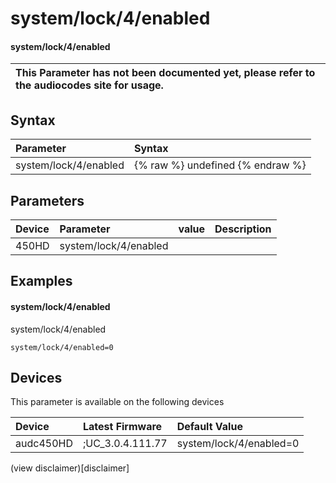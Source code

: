 ﻿---
description: system/lock/4/enabled
search: false
---

# system/lock/4/enabled

#### system/lock/4/enabled


| This Parameter has not been documented yet, please refer to the audiocodes site for usage.  |
| :--- |

## Syntax
| Parameter | Syntax |
| :--- | :--- |
|system/lock/4/enabled | {% raw %} undefined {% endraw %} |

## Parameters
|Device|Parameter|value|Description|
|:---|:---|:---|:---|
| 450HD | system/lock/4/enabled |  |  |

## Examples
#### system/lock/4/enabled

system/lock/4/enabled

```
system/lock/4/enabled=0
```

## Devices
This parameter is available on the following devices

| Device | Latest Firmware | Default Value |
|:---|:---|:---|
| audc450HD | ;UC_3.0.4.111.77 | system/lock/4/enabled=0 

(view disclaimer)[disclaimer]
